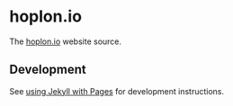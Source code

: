 # hoplon.io

The [hoplon.io](http://hoplon.io) website source.

## Development

See [using Jekyll with Pages](https://help.github.com/articles/using-jekyll-with-pages/) for development instructions.
